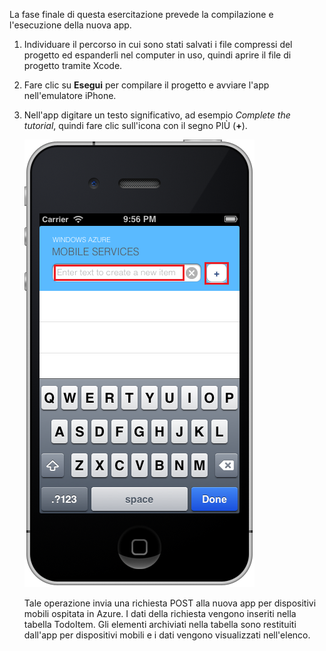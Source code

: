 


La fase finale di questa esercitazione prevede la compilazione e l'esecuzione della nuova app.

1. Individuare il percorso in cui sono stati salvati i file compressi del progetto ed espanderli nel computer in uso, quindi aprire il file di progetto tramite Xcode.

2. Fare clic su **Esegui** per compilare il progetto e avviare l'app nell'emulatore iPhone.

3. Nell'app digitare un testo significativo, ad esempio _Complete the tutorial_, quindi fare clic sull'icona con il segno PIÙ (**+**).

   	![](./media/mobile-services-ios-run-app/mobile-quickstart-startup-ios.png)

   	Tale operazione invia una richiesta POST alla nuova app per dispositivi mobili ospitata in Azure. I dati della richiesta vengono inseriti nella tabella TodoItem. Gli elementi archiviati nella tabella sono restituiti dall'app per dispositivi mobili e i dati vengono visualizzati nell'elenco.

 	</div>

<!---HONumber=July15_HO3-->